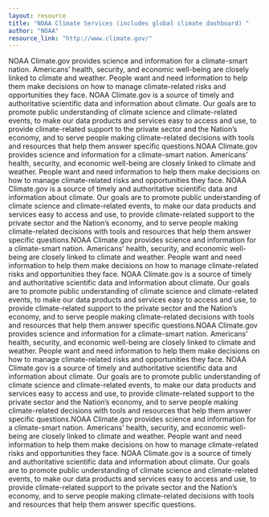```yaml
---
layout: resource
title: "NOAA Climate Services (includes global climate dashboard) "
author: "NOAA"
resource_link: "http://www.climate.gov/"
---
```


NOAA Climate.gov provides science and information for a climate-smart nation.  Americans’ health, security, and economic well-being are closely linked to climate and weather.  People want and need information to help them make decisions on how to manage climate-related risks and opportunities they face.
NOAA Climate.gov is a source of timely and authoritative scientific data and information about climate.  Our goals are to promote public understanding of climate science and climate-related events, to make our data products and services easy to access and use, to provide climate-related support to the private sector and the Nation’s economy, and to serve people making climate-related decisions with tools and resources that help them answer specific questions.NOAA Climate.gov provides science and information for a climate-smart nation.  Americans’ health, security, and economic well-being are closely linked to climate and weather.  People want and need information to help them make decisions on how to manage climate-related risks and opportunities they face.
NOAA Climate.gov is a source of timely and authoritative scientific data and information about climate.  Our goals are to promote public understanding of climate science and climate-related events, to make our data products and services easy to access and use, to provide climate-related support to the private sector and the Nation’s economy, and to serve people making climate-related decisions with tools and resources that help them answer specific questions.NOAA Climate.gov provides science and information for a climate-smart nation.  Americans’ health, security, and economic well-being are closely linked to climate and weather.  People want and need information to help them make decisions on how to manage climate-related risks and opportunities they face.
NOAA Climate.gov is a source of timely and authoritative scientific data and information about climate.  Our goals are to promote public understanding of climate science and climate-related events, to make our data products and services easy to access and use, to provide climate-related support to the private sector and the Nation’s economy, and to serve people making climate-related decisions with tools and resources that help them answer specific questions.NOAA Climate.gov provides science and information for a climate-smart nation.  Americans’ health, security, and economic well-being are closely linked to climate and weather.  People want and need information to help them make decisions on how to manage climate-related risks and opportunities they face.
NOAA Climate.gov is a source of timely and authoritative scientific data and information about climate.  Our goals are to promote public understanding of climate science and climate-related events, to make our data products and services easy to access and use, to provide climate-related support to the private sector and the Nation’s economy, and to serve people making climate-related decisions with tools and resources that help them answer specific questions.NOAA Climate.gov provides science and information for a climate-smart nation.  Americans’ health, security, and economic well-being are closely linked to climate and weather.  People want and need information to help them make decisions on how to manage climate-related risks and opportunities they face.
NOAA Climate.gov is a source of timely and authoritative scientific data and information about climate.  Our goals are to promote public understanding of climate science and climate-related events, to make our data products and services easy to access and use, to provide climate-related support to the private sector and the Nation’s economy, and to serve people making climate-related decisions with tools and resources that help them answer specific questions.

